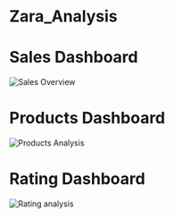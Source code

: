 # Zara_Analysis

# Sales Dashboard
![Sales Overview](https://github.com/user-attachments/assets/4ce30a0e-1c9b-4333-84a5-d7db958019b7)

# Products Dashboard
![Products Analysis](https://github.com/user-attachments/assets/627656fe-5d16-497b-ad83-ab387ee273c5)

# Rating Dashboard
![Rating analysis](https://github.com/user-attachments/assets/22edfe1f-cce8-412b-b4c8-8f24b6147bcb)



